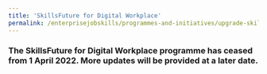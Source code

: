 ```yaml
---
title: 'SkillsFuture for Digital Workplace'
permalink: /enterprisejobskills/programmes-and-initiatives/upgrade-skills/skillsfuture-for-digital-workplace/
---
```


### The SkillsFuture for Digital Workplace programme has ceased from 1 April 2022. More updates will be provided at a later date.

<script src="/jquery/resize-tables.js"></script>
